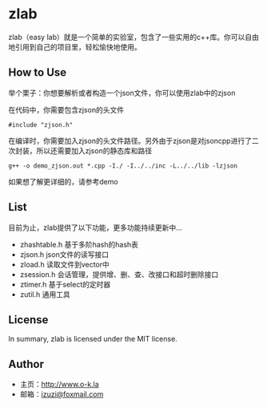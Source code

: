 # zlab
zlab（easy lab）就是一个简单的实验室，包含了一些实用的c++库。你可以自由地引用到自己的项目里，轻松愉快地使用。

## How to Use
举个栗子：你想要解析或者构造一个json文件，你可以使用zlab中的zjson

在代码中，你需要包含zjson的头文件
```
#include "zjson.h"
```

在编译时，你需要加入zjson的头文件路径。另外由于zjson是对jsoncpp进行了二次封装，所以还需要加入zjson的静态库和路径
```
g++ -o demo_zjson.out *.cpp -I./ -I../../inc -L../../lib -lzjson
```
如果想了解更详细的，请参考demo

## List
目前为止，zlab提供了以下功能，更多功能持续更新中...
* zhashtable.h    基于多阶hash的hash表
* zjson.h    json文件的读写接口
* zload.h    读取文件到vector中
* zsession.h    会话管理，提供增、删、查、改接口和超时删除接口
* ztimer.h    基于select的定时器
* zutil.h    通用工具

## License
In summary, zlab is licensed under the MIT license.

## Author
* 主页：<http://www.o-k.la>
* 邮箱：izuzi@foxmail.com